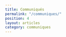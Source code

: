 ```yaml
---
title: Communiqués
permalink: "/communiques/"
position: 4
layout: articles
category: communiques
---
```


